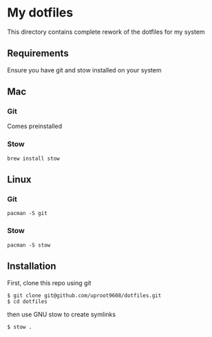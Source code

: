 # My dotfiles

This directory contains complete rework of the dotfiles for my system

## Requirements

Ensure you have git and stow installed on your system

## Mac

### Git
Comes preinstalled

### Stow

```
brew install stow
```

## Linux

### Git
```
pacman -S git
```

### Stow

```
pacman -S stow
```

## Installation

First, clone this repo using git

```
$ git clone git@github.com/uproot9608/dotfiles.git
$ cd dotfiles
```

then use GNU stow to create symlinks

```
$ stow .
```
